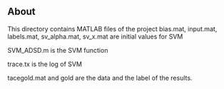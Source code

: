 ## About
This directory contains MATLAB files of the project
bias.mat, input.mat, labels.mat, sv_alpha.mat, sv_x.mat are initial values for SVM

SVM_ADSD.m is the SVM function

trace.tx is the log of SVM

tacegold.mat and gold are the data and the label of the results.